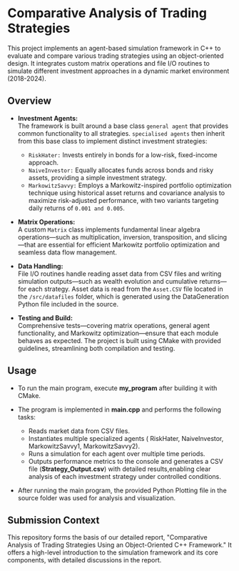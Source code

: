 # Comparative Analysis of Trading Strategies

This project implements an agent-based simulation framework in C++ to evaluate and compare various trading strategies using an object-oriented design. It integrates custom matrix operations and file I/O routines to simulate different investment approaches in a dynamic market environment (2018-2024).

## Overview

- **Investment Agents:**  
  The framework is built around a base class `general agent` that provides common functionality to all strategies. `specialised agents` then inherit from this base class to implement distinct investment strategies:   
  - `RiskHater:` Invests entirely in bonds for a low-risk, fixed-income approach.  
  - `NaiveInvestor:` Equally allocates funds across bonds and risky assets, providing a simple investment strategy.  
  - `MarkowitzSavvy:` Employs a Markowitz-inspired portfolio optimization technique using historical asset returns and covariance analysis to maximize risk-adjusted performance, with two variants targeting daily returns of `0.001 and 0.005`.

- **Matrix Operations:**  
  A custom `Matrix` class implements fundamental linear algebra operations—such as multiplication, inversion, transposition, and slicing—that are essential for efficient Markowitz portfolio optimization and seamless data flow management.

- **Data Handling:**  
  File I/O routines handle reading asset data from CSV files and writing simulation outputs—such as wealth evolution and cumulative returns—for each strategy. Asset data is read from the `Asset.CSV` file located in the `/src/datafiles` folder, which is generated using the DataGeneration Python file included in the source.


- **Testing and Build:**  
  Comprehensive tests—covering matrix operations, general agent functionality, and Markowitz optimization—ensure that each module behaves as expected. The project is built using CMake with provided guidelines, streamlining both compilation and testing.



## Usage

- To run the main program, execute **my_program** after building it with CMake.
- The program is implemented in **main.cpp** and performs the following tasks:
  - Reads market data from CSV files.
  - Instantiates multiple specialized agents ( RiskHater, NaiveInvestor, MarkowitzSavvy1, MarkowitzSavvy2).
  - Runs a simulation for each agent over multiple time periods.
  - Outputs performance metrics to the console and generates a CSV file (**Strategy_Output.csv**) with detailed results,enabling clear analysis of each investment strategy under controlled conditions.

- After running the main program, the provided Python Plotting file in the source folder was used for analysis and visualization.


## Submission Context

This repository forms the basis of our detailed report, "Comparative Analysis of Trading Strategies Using an Object-Oriented C++ Framework." It offers a high-level introduction to the simulation framework and its core components, with detailed discussions in the report.
